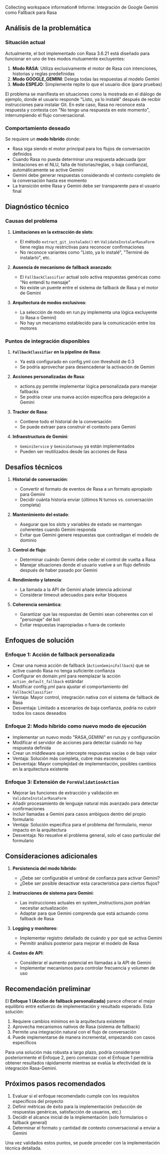 Collecting workspace information# Informe: Integración de Google Gemini como Fallback para Rasa

## Análisis de la problemática

### Situación actual
Actualmente, el bot implementado con Rasa 3.6.21 está diseñado para funcionar en uno de tres modos mutuamente excluyentes:

1. **Modo RASA**: Utiliza exclusivamente el motor de Rasa con intenciones, historias y reglas predefinidas
2. **Modo GOOGLE_GEMINI**: Delega todas las respuestas al modelo Gemini
3. **Modo ESPEJO**: Simplemente repite lo que el usuario dice (para pruebas)

El problema se manifiesta en situaciones como la mostrada en el diálogo de ejemplo, donde el usuario responde "Listo, ya lo instalé" después de recibir instrucciones para instalar Git. En este caso, Rasa no reconoce esta respuesta y contesta con "No tengo una respuesta en este momento", interrumpiendo el flujo conversacional.

### Comportamiento deseado
Se requiere un **modo híbrido** donde:

- Rasa siga siendo el motor principal para los flujos de conversación definidos
- Cuando Rasa no pueda determinar una respuesta adecuada (por limitaciones en el NLU, falta de historias/reglas, o baja confianza), automáticamente se active Gemini
- Gemini debe generar respuestas considerando el contexto completo de la conversación hasta ese momento
- La transición entre Rasa y Gemini debe ser transparente para el usuario final

## Diagnóstico técnico

### Causas del problema

1. **Limitaciones en la extracción de slots**: 
   - El método `extract_git_instalado()` en `ValidateInstalarRasaForm` tiene reglas muy restrictivas para reconocer confirmaciones
   - No reconoce variantes como "Listo, ya lo instalé", "Terminé de instalarlo", etc.

2. **Ausencia de mecanismo de fallback avanzado**: 
   - El `FallbackClassifier` actual solo activa respuestas genéricas como "No entendí tu mensaje"
   - No existe un puente entre el sistema de fallback de Rasa y el motor de Gemini

3. **Arquitectura de modos exclusivos**:
   - La selección de modo en run.py implementa una lógica excluyente (o Rasa o Gemini)
   - No hay un mecanismo establecido para la comunicación entre los motores

### Puntos de integración disponibles

1. **`FallbackClassifier` en la pipeline de Rasa**:
   - Ya está configurado en config.yml con threshold de 0.3
   - Se podría aprovechar para desencadenar la activación de Gemini

2. **Acciones personalizadas de Rasa**:
   - actions.py permite implementar lógica personalizada para manejar fallbacks
   - Se podría crear una nueva acción específica para delegación a Gemini

3. **Tracker de Rasa**:
   - Contiene todo el historial de la conversación
   - Se puede extraer para construir el contexto para Gemini

4. **Infraestructura de Gemini**:
   - `GeminiService` y `GeminiGateway` ya están implementados
   - Pueden ser reutilizados desde las acciones de Rasa

## Desafíos técnicos

1. **Historial de conversación**:
   - Convertir el formato de eventos de Rasa a un formato apropiado para Gemini
   - Decidir cuánta historia enviar (últimos N turnos vs. conversación completa)

2. **Mantenimiento del estado**:
   - Asegurar que los slots y variables de estado se mantengan coherentes cuando Gemini responda
   - Evitar que Gemini genere respuestas que contradigan el modelo de dominio

3. **Control de flujo**:
   - Determinar cuándo Gemini debe ceder el control de vuelta a Rasa
   - Manejar situaciones donde el usuario vuelve a un flujo definido después de haber pasado por Gemini

4. **Rendimiento y latencia**:
   - La llamada a la API de Gemini añade latencia adicional
   - Considerar timeout adecuados para evitar bloqueos

5. **Coherencia semántica**:
   - Garantizar que las respuestas de Gemini sean coherentes con el "personaje" del bot
   - Evitar respuestas inapropiadas o fuera de contexto

## Enfoques de solución

### Enfoque 1: Acción de fallback personalizada

- Crear una nueva acción de fallback (`ActionGeminiFallback`) que se active cuando Rasa no tenga suficiente confianza
- Configurar en domain.yml para reemplazar la acción `action_default_fallback` estándar
- Modificar config.yml para ajustar el comportamiento del `FallbackClassifier`
- Ventaja: Mayor control, integración nativa con el sistema de fallback de Rasa
- Desventaja: Limitado a escenarios de baja confianza, podría no cubrir todos los casos deseados

### Enfoque 2: Modo híbrido como nuevo modo de ejecución

- Implementar un nuevo modo "RASA_GEMINI" en run.py y configuración
- Modificar el servidor de acciones para detectar cuándo no hay respuesta definida
- Crear un middleware que intercepte respuestas vacías o de bajo valor
- Ventaja: Solución más completa, cubre más escenarios
- Desventaja: Mayor complejidad de implementación, posibles cambios en la arquitectura existente

### Enfoque 3: Extensión de `FormValidationAction`

- Mejorar las funciones de extracción y validación en `ValidateInstalarRasaForm`
- Añadir procesamiento de lenguaje natural más avanzado para detectar confirmaciones
- Incluir llamadas a Gemini para casos ambiguos dentro del propio formulario
- Ventaja: Solución específica para el problema del formulario, menor impacto en la arquitectura
- Desventaja: No resuelve el problema general, solo el caso particular del formulario

## Consideraciones adicionales

1. **Persistencia del modo híbrido**:
   - ¿Debe ser configurable el umbral de confianza para activar Gemini?
   - ¿Debe ser posible desactivar esta característica para ciertos flujos?

2. **Instrucciones de sistema para Gemini**:
   - Las instrucciones actuales en system_instructions.json podrían necesitar actualización
   - Adaptar para que Gemini comprenda que está actuando como fallback de Rasa

3. **Logging y monitoreo**:
   - Implementar registro detallado de cuándo y por qué se activa Gemini
   - Permitir análisis posterior para mejorar el modelo de Rasa

4. **Costos de API**:
   - Considerar el aumento potencial en llamadas a la API de Gemini
   - Implementar mecanismos para controlar frecuencia y volumen de uso

## Recomendación preliminar

El **Enfoque 1 (Acción de fallback personalizada)** parece ofrecer el mejor equilibrio entre esfuerzo de implementación y resultado esperado. Esta solución:

1. Requiere cambios mínimos en la arquitectura existente
2. Aprovecha mecanismos nativos de Rasa (sistema de fallback)
3. Permite una integración natural con el flujo de conversación
4. Puede implementarse de manera incremental, empezando con casos específicos

Para una solución más robusta a largo plazo, podría considerarse posteriormente el Enfoque 2, pero comenzar con el Enfoque 1 permitiría obtener resultados rápidamente mientras se evalúa la efectividad de la integración Rasa-Gemini.

## Próximos pasos recomendados

1. Evaluar si el enfoque recomendado cumple con los requisitos específicos del proyecto
2. Definir métricas de éxito para la implementación (reducción de respuestas genéricas, satisfacción de usuarios, etc.)
3. Decidir el alcance inicial de la implementación (solo formularios o fallback general)
4. Determinar el formato y cantidad de contexto conversacional a enviar a Gemini

Una vez validados estos puntos, se puede proceder con la implementación técnica detallada.